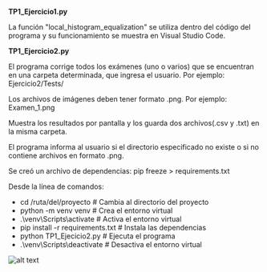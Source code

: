 **TP1_Ejercicio1.py**

La función "local_histogram_equalization" se utiliza dentro del código del programa
 y su funcionamiento se muestra en Visual Studio Code.

**TP1_Ejercicio2.py**

El programa corrige todos los exámenes (uno o varios) que se encuentran en una carpeta determinada, que ingresa el usuario.
Por ejemplo: Ejercicio2/Tests/

Los archivos de imágenes deben tener formato .png. Por ejemplo: Examen_1.png

Muestra los resultados por pantalla y los guarda dos archivos(.csv y .txt) en la misma carpeta.

El programa informa al usuario si el directorio especificado no existe o si no contiene archivos en formato .png.

Se creó un archivo de dependencias: pip freeze > requirements.txt

Desde la línea de comandos:

* cd /ruta/del/proyecto           # Cambia al directorio del proyecto
* python -m venv venv             # Crea el entorno virtual
* .\venv\Scripts\activate         # Activa el entorno virtual
* pip install -r requirements.txt # Instala las dependencias
* python TP1_Ejecicio2.py         # Ejecuta el programa
* .\venv\Scripts\deactivate       # Desactiva el entorno virtual

![alt text](image.png)